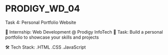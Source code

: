 # PRODIGY_WD_04
Task 4: Personal Portfolio Website 

🚀 Internship: Web Development @ Prodigy InfoTech
📁 Task: Build a personal portfolio to showcase your skills and projects

🛠️ Tech Stack:
.HTML
.CSS
.JavaScript


